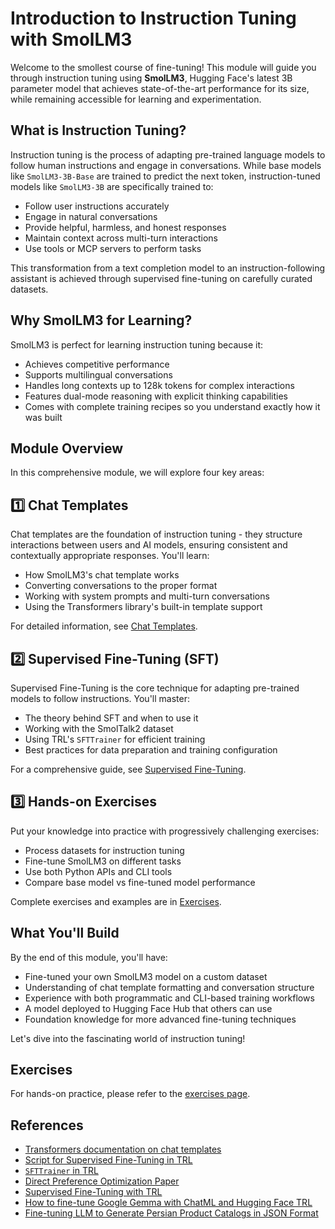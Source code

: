 # Introduction to Instruction Tuning with SmolLM3

Welcome to the smollest course of fine-tuning! This module will guide you through instruction tuning using **SmolLM3**, Hugging Face's latest 3B parameter model that achieves state-of-the-art performance for its size, while remaining accessible for learning and experimentation.

## What is Instruction Tuning?

Instruction tuning is the process of adapting pre-trained language models to follow human instructions and engage in conversations. While base models like `SmolLM3-3B-Base` are trained to predict the next token, instruction-tuned models like `SmolLM3-3B` are specifically trained to:

- Follow user instructions accurately
- Engage in natural conversations
- Provide helpful, harmless, and honest responses
- Maintain context across multi-turn interactions
- Use tools or MCP servers to perform tasks

This transformation from a text completion model to an instruction-following assistant is achieved through supervised fine-tuning on carefully curated datasets.

## Why SmolLM3 for Learning?

SmolLM3 is perfect for learning instruction tuning because it:

- Achieves competitive performance
- Supports multilingual conversations
- Handles long contexts up to 128k tokens for complex interactions
- Features dual-mode reasoning with explicit thinking capabilities
- Comes with complete training recipes so you understand exactly how it was built

## Module Overview

In this comprehensive module, we will explore four key areas:

## 1️⃣ Chat Templates

Chat templates are the foundation of instruction tuning - they structure interactions between users and AI models, ensuring consistent and contextually appropriate responses. You'll learn:

- How SmolLM3's chat template works
- Converting conversations to the proper format
- Working with system prompts and multi-turn conversations
- Using the Transformers library's built-in template support

For detailed information, see [Chat Templates](./2.md).

## 2️⃣ Supervised Fine-Tuning (SFT)

Supervised Fine-Tuning is the core technique for adapting pre-trained models to follow instructions. You'll master:

- The theory behind SFT and when to use it
- Working with the SmolTalk2 dataset
- Using TRL's `SFTTrainer` for efficient training
- Best practices for data preparation and training configuration

For a comprehensive guide, see [Supervised Fine-Tuning](./3.md).

## 3️⃣ Hands-on Exercises

Put your knowledge into practice with progressively challenging exercises:

- Process datasets for instruction tuning
- Fine-tune SmolLM3 on different tasks
- Use both Python APIs and CLI tools
- Compare base model vs fine-tuned model performance

Complete exercises and examples are in [Exercises](./4.md).

## What You'll Build

By the end of this module, you'll have:

- Fine-tuned your own SmolLM3 model on a custom dataset
- Understanding of chat template formatting and conversation structure
- Experience with both programmatic and CLI-based training workflows
- A model deployed to Hugging Face Hub that others can use
- Foundation knowledge for more advanced fine-tuning techniques

Let's dive into the fascinating world of instruction tuning!

## Exercises

For hands-on practice, please refer to the [exercises page](./exercises.md).

## References

- [Transformers documentation on chat templates](https://huggingface.co/docs/transformers/main/en/chat_templating)
- [Script for Supervised Fine-Tuning in TRL](https://github.com/huggingface/trl/blob/main/examples/scripts/sft.py)
- [`SFTTrainer` in TRL](https://huggingface.co/docs/trl/main/en/sft_trainer)
- [Direct Preference Optimization Paper](https://arxiv.org/abs/2305.18290)
- [Supervised Fine-Tuning with TRL](https://huggingface.co/docs/trl/main/en/tutorials/supervised_finetuning)
- [How to fine-tune Google Gemma with ChatML and Hugging Face TRL](https://www.philschmid.de/fine-tune-google-gemma)
- [Fine-tuning LLM to Generate Persian Product Catalogs in JSON Format](https://huggingface.co/learn/cookbook/en/fine_tuning_llm_to_generate_persian_product_catalogs_in_json_format) 